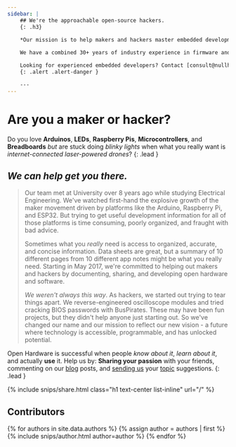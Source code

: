 ```yaml
---
sidebar: |
    ## We're the approachable open-source hackers.
    {: .h3}
    
    *Our mission is to help makers and hackers master embedded development.*

    We have a combined 30+ years of industry experience in firmware and circuit design, and the marjority of us have graduate degrees. We are currently accepting a *limited* number of new clients.

    Looking for experienced embedded developers? Contact [consult@nullhardware.com](mailto:consult@nullhardware.com).
    {: .alert .alert-danger }

    ---
---
```


# Are you a maker or hacker?

Do you love **Arduinos**, **LEDs**, **Raspberry Pis**, **Microcontrollers**, and **Breadboards** *but* are stuck doing *blinky lights* when what you really want is *internet-connected laser-powered drones*?
{: .lead }

## *We can help get you there.*  
  
>
> Our team met at University over 8 years ago while studying Electrical Engineering. We've watched first-hand the explosive growth of the maker movement driven by platforms like the Arduino, Raspberry Pi, and ESP32. But trying to get useful development information for all of those platforms is time consuming, poorly organized, and fraught with bad advice. 
> 
> Sometimes what you *really* need is access to organized, accurate, and concise information. Data sheets are great, but a summary of 10 different pages from 10 different app notes might be what you really need. Starting in May 2017, we're committed to helping out makers and hackers by documenting, sharing, and developing open hardware and software. 
> 
> *We weren't always this way*. As hackers, we started out trying to tear things apart. We reverse-engineered oscilloscope modules and tried cracking BIOS passwords with BusPirates. These may have been fun projects, but they didn't help anyone just starting out. So we've changed our name and our mission to reflect our new vision - a future where technology is accessible, programmable, and has unlocked potential.
> 

Open Hardware is successful when people *know about it*, *learn about it*, and actually **use** it. Help us by: **Sharing your passion** with your friends, commenting on our [blog](/blog/) posts, and [sending us](mailto:admin@nullhardware.com) your [topic](/reference/) suggestions.
{: .lead }

{% include snips/share.html class="h1 text-center list-inline" url="/" %}

## Contributors

{% for authors in site.data.authors %}
  {% assign author = authors | first %}
  {% include snips/author.html author=author %}
{% endfor %}
